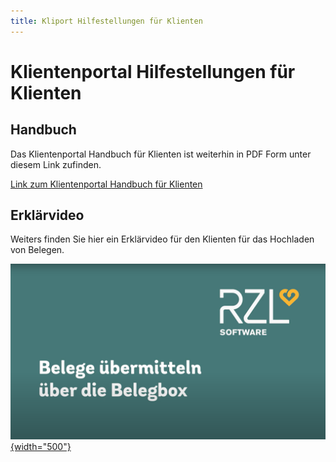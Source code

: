 ```yaml
---
title: Kliport Hilfestellungen für Klienten
---
```

# Klientenportal Hilfestellungen für Klienten
## Handbuch
Das Klientenportal Handbuch für Klienten ist weiterhin in PDF Form unter diesem Link zufinden.

 [Link zum Klientenportal Handbuch für Klienten](https://rzlsoftware.at/fileadmin/user_upload/PDF_Handbuecher/KP_Klient.pdf)

## Erklärvideo
Weiters finden Sie hier ein Erklärvideo für den Klienten für das Hochladen von Belegen. 

[![Klientenvideo Belegbox](img/imageVideoBelegbox.png){width="500"}](https://www.youtube.com/watch?v=MKuL_NgR79M)